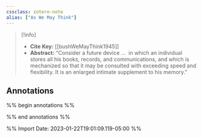 ```yaml
---
cssclass: zotero-note
alias: ["As We May Think"]
---
```


> [!info]
> - **Cite Key:** [[bushWeMayThink1945]]
> - **Abstract:** “Consider a future device …&nbsp;&nbsp;in which an individual stores all his books, records, and communications, and which is mechanized so that it may be consulted with exceeding speed and flexibility. It is an enlarged intimate supplement to his memory.”

## Annotations
%% begin annotations %%

%% end annotations %%

%% Import Date: 2023-01-22T19:01:09.119-05:00 %%
